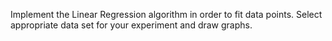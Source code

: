 Implement the Linear Regression algorithm in order to fit data points. Select
appropriate data set for your experiment and draw graphs.
